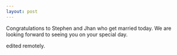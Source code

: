 ```yaml
---
layout: post
---
```

Congratulations to Stephen and Jhan who get married today. We are looking forward to seeing you on your special day. 

edited remotely.